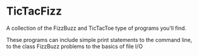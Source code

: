 # TicTacFizz
A collection of the FizzBuzz and TicTacToe type of programs you'll find.

These programs can include simple print statements to the command line, to the class FizzBuzz problems to the basics of file I/O
